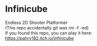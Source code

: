 # Infinicube
Endless 2D Shooter Platformer<br />
(This repo accidentally git was rm -f -ed)<br />
If you found this repo, you can play it here: https://pahry182.itch.io/infinicube
